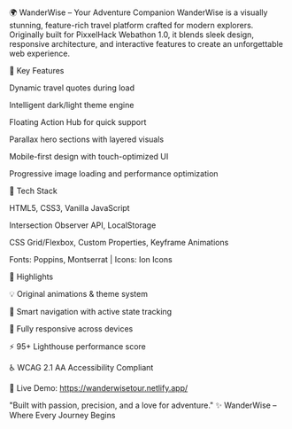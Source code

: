 🌍 WanderWise – Your Adventure Companion
WanderWise is a visually stunning, feature-rich travel platform crafted for modern explorers. Originally built for PixxelHack Webathon 1.0, it blends sleek design, responsive architecture, and interactive features to create an unforgettable web experience.

🔹 Key Features

Dynamic travel quotes during load

Intelligent dark/light theme engine

Floating Action Hub for quick support

Parallax hero sections with layered visuals

Mobile-first design with touch-optimized UI

Progressive image loading and performance optimization

🔹 Tech Stack

HTML5, CSS3, Vanilla JavaScript

Intersection Observer API, LocalStorage

CSS Grid/Flexbox, Custom Properties, Keyframe Animations

Fonts: Poppins, Montserrat | Icons: Ion Icons

🔹 Highlights

💡 Original animations & theme system

🧠 Smart navigation with active state tracking

📱 Fully responsive across devices

⚡ 95+ Lighthouse performance score

♿ WCAG 2.1 AA Accessibility Compliant

🎯 Live Demo: https://wanderwisetour.netlify.app/


"Built with passion, precision, and a love for adventure."
✨ WanderWise – Where Every Journey Begins
